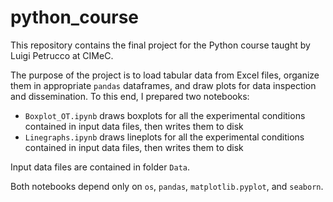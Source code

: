 # python_course
This repository contains the final project for the Python course taught by Luigi Petrucco at CIMeC.

The purpose of the project is to load tabular data from Excel files, organize them in appropriate `pandas` dataframes, and draw plots for data inspection and dissemination. To this end, I prepared two notebooks:

- `Boxplot_OT.ipynb` draws boxplots for all the experimental conditions contained in input data files, then writes them to disk
- `Linegraphs.ipynb` draws lineplots for all the experimental conditions contained in input data files, then writes them to disk

Input data files are contained in folder `Data`.

Both notebooks depend only on `os`, `pandas`, `matplotlib.pyplot`, and `seaborn`. 


